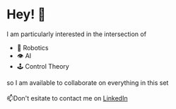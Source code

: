 # Hey! :wave:
I am particularly interested in the intersection of 
* :robot: Robotics
* :eye: AI 
* :joystick: Control Theory 


so I am available to collaborate on everything in this set <br/> <br/>
:mailbox:Don't esitate to contact me on [LinkedIn](https://www.linkedin.com/in/emanuelenicotra/) 

